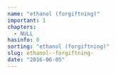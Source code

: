 ```yaml
---
name: "ethanol (forgiftning)"
important: 1
chapters:  
  - NULL
hasinfo: 0
sorting: "ethanol (forgiftning)"
slug: ethanol--forgiftning-
date: "2016-06-05"
---
```



